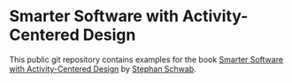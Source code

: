 # Smarter Software with Activity-Centered Design

This public git repository contains examples for the book [Smarter Software with Activity-Centered Design](http://leanpub.com/activitycentereddesign) by [Stephan Schwab](http://blog.stephan-schwab.com/about).
